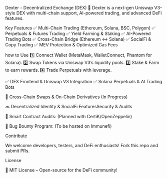 ﻿Dexter - Decentralized Exchange (DEX)
🚀 Dexter is a next-gen Uniswap V3-style DEX with multi-chain support, AI-powered trading, and advanced DeFi features.

Key Features
✅ Multi-Chain Trading (Ethereum, Solana, BSC, Polygon)
✅ Perpetuals & Futures Trading
✅ Yield Farming & Staking
✅ AI-Powered Trading Bots
✅ Cross-Chain Bridge (Ethereum ↔ Solana)
✅ SocialFi & Copy Trading
✅ MEV Protection & Optimized Gas Fees 

how to Use
1️⃣ Connect Wallet (MetaMask, WalletConnect, Phantom for Solana).
2️⃣ Swap Tokens via Uniswap V3’s liquidity pools.
3️⃣ Stake & Farm to earn rewards.
4️⃣ Trade Perpetuals with leverage.

  
  ✅ DEX Frontend & Uniswap V3 Integration
  ✅ Solana Perpetuals & AI Trading Bots
 
  🚧 Cross-Chain Swaps & On-Chain Derivatives (In Progress)
  
  🔜 Decentralized Identity & SocialFi FeaturesSecurity & Audits
  
  🔐 Smart Contract Audits: (Planned with CertiK/OpenZeppelin)
  
  🐛 Bug Bounty Program: (To be hosted on Immunefi)
  
  Contribute
  
  We welcome developers, testers, and DeFi enthusiasts! Fork this repo and submit PRs.
  
  License
 
  📜 MIT License – Open-source for the DeFi community!
